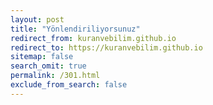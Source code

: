 ```yaml
---
layout: post
title: "Yönlendiriliyorsunuz"
redirect_from: kuranvebilim.github.io
redirect_to: https://kuranvebilim.github.io
sitemap: false
search_omit: true
permalink: /301.html
exclude_from_search: false
---  
```


<html>
<head>
<meta content="text/html; charset=utf-8" />
<meta content="0;url={{site.url}}" />
</head>
</html>
